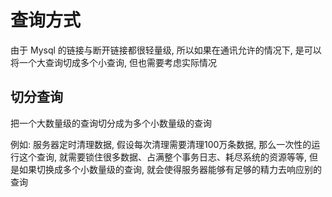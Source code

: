 # 查询方式

由于 Mysql 的链接与断开链接都很轻量级, 所以如果在通讯允许的情况下, 是可以将一个大查询切成多个小查询, 但也需要考虑实际情况

## 切分查询

把一个大数量级的查询切分成为多个小数量级的查询

例如: 服务器定时清理数据, 假设每次清理需要清理100万条数据, 那么一次性的运行这个查询, 就需要锁住很多数据、占满整个事务日志、耗尽系统的资源等等, 但是如果切换成多个小数量级的查询, 就会使得服务器能够有足够的精力去响应别的查询
